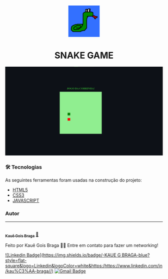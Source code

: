 <p align="center">
  <a href="#">
    <img src="./snake-game/img/ICON.png" height="100" width="100" alt="Unform" />
  </a>
</p>

<h1 align="center">SNAKE GAME</h1>


<p align="center">
  <img src="./snake-game/img/CAPA.png" alt="Unform" />
</p>

### 🛠 Tecnologias

As seguintes ferramentas foram usadas na construção do projeto:

- [HTML5](https://developer.mozilla.org/pt-BR/docs/Web/HTML)
- [CSS3](https://developer.mozilla.org/pt-BR/docs/Web/CSS)
- [JAVASCRIPT](https://developer.mozilla.org/pt-BR/docs/Web/JavaScript)

### Autor
---

<a href="https://github.com/brkzsp">
  <img style="border-radius: 50%;" src="https://avatars.githubusercontent.com/u/79404668?s=400&u=0a1587934c60bc22e5215089a859a676bd0fea84&v=4" width="100px;" alt=""/>
<br />
<sub><b>Kauê Gois Braga</b></sub></a> <a href="https://github.com/brkzsp" title="brkzsp">🚀</a>


Feito por Kauê Gois Braga 👋🏽 Entre em contato para fazer um networking!

[![Linkedin Badge](https://img.shields.io/badge/-KAUE G BRAGA-blue?style=flat-square&logo=Linkedin&logoColor=white&https:/https://www.linkedin.com/in/kau%C3%AA-braga//)](https://https://www.linkedin.com/in/kau%C3%AA-braga//) 
[![Gmail Badge](https://img.shields.io/badge/-kauebragagg@gmail.com-c14438?style=flat-square&logo=Gmail&logoColor=white&link=mailto:kauebragagg@gmail.com)](mailto:kauebragagg@gmail.com)
